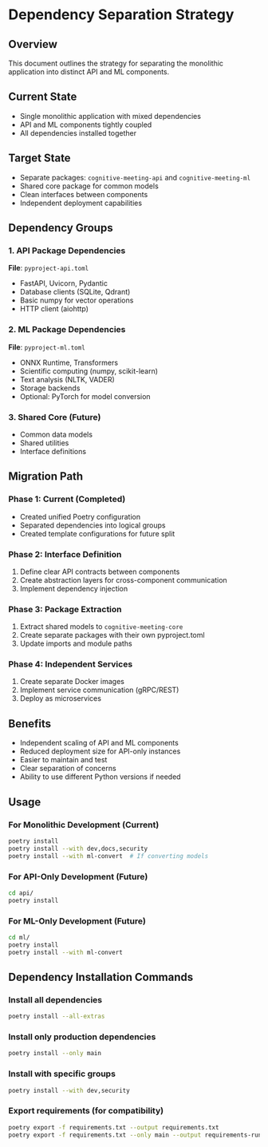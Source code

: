 # Dependency Separation Strategy

## Overview
This document outlines the strategy for separating the monolithic application into distinct API and ML components.

## Current State
- Single monolithic application with mixed dependencies
- API and ML components tightly coupled
- All dependencies installed together

## Target State
- Separate packages: `cognitive-meeting-api` and `cognitive-meeting-ml`
- Shared core package for common models
- Clean interfaces between components
- Independent deployment capabilities

## Dependency Groups

### 1. API Package Dependencies
**File**: `pyproject-api.toml`
- FastAPI, Uvicorn, Pydantic
- Database clients (SQLite, Qdrant)
- Basic numpy for vector operations
- HTTP client (aiohttp)

### 2. ML Package Dependencies  
**File**: `pyproject-ml.toml`
- ONNX Runtime, Transformers
- Scientific computing (numpy, scikit-learn)
- Text analysis (NLTK, VADER)
- Storage backends
- Optional: PyTorch for model conversion

### 3. Shared Core (Future)
- Common data models
- Shared utilities
- Interface definitions

## Migration Path

### Phase 1: Current (Completed)
- Created unified Poetry configuration
- Separated dependencies into logical groups
- Created template configurations for future split

### Phase 2: Interface Definition
1. Define clear API contracts between components
2. Create abstraction layers for cross-component communication
3. Implement dependency injection

### Phase 3: Package Extraction
1. Extract shared models to `cognitive-meeting-core`
2. Create separate packages with their own pyproject.toml
3. Update imports and module paths

### Phase 4: Independent Services
1. Create separate Docker images
2. Implement service communication (gRPC/REST)
3. Deploy as microservices

## Benefits
- Independent scaling of API and ML components
- Reduced deployment size for API-only instances
- Easier to maintain and test
- Clear separation of concerns
- Ability to use different Python versions if needed

## Usage

### For Monolithic Development (Current)
```bash
poetry install
poetry install --with dev,docs,security
poetry install --with ml-convert  # If converting models
```

### For API-Only Development (Future)
```bash
cd api/
poetry install
```

### For ML-Only Development (Future)
```bash
cd ml/
poetry install
poetry install --with ml-convert
```

## Dependency Installation Commands

### Install all dependencies
```bash
poetry install --all-extras
```

### Install only production dependencies
```bash
poetry install --only main
```

### Install with specific groups
```bash
poetry install --with dev,security
```

### Export requirements (for compatibility)
```bash
poetry export -f requirements.txt --output requirements.txt
poetry export -f requirements.txt --only main --output requirements-runtime.txt
```